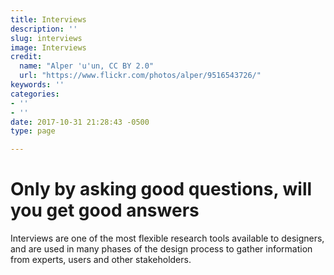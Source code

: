 ```yaml
---
title: Interviews
description: ''
slug: interviews
image: Interviews
credit:
  name: "Alper 'u'un, CC BY 2.0"
  url: "https://www.flickr.com/photos/alper/9516543726/"
keywords: ''
categories:
- ''
- ''
date: 2017-10-31 21:28:43 -0500
type: page

---
```

# Only by asking good questions, will you get good answers

Interviews are one of the most flexible research tools available to designers, and are used in many phases of the design process to gather information from experts, users and other stakeholders.
